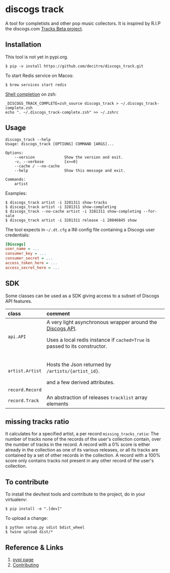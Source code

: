 # discogs track

A tool for completists and other pop music collectors.
It is inspired by R.I.P the discogs.com [Tracks Beta project](https://www.discogs.com/track). 

## Installation

This tool is not yet in pypi.org.

```shell
$ pip -v install https://github.com/decitre/discogs_track.git
```


To start Redis service on Macos:

```shell
$ brew services start redis
```

[Shell completion](https://click.palletsprojects.com/en/latest/shell-completion) on zsh:

```shell
_DISCOGS_TRACK_COMPLETE=zsh_source discogs_track > ~/.discogs_track-complete.zsh
echo ". ~/.discogs_track-complete.zsh" >> ~/.zshrc
```

## Usage

```help
discogs_track --help
Usage: discogs_track [OPTIONS] COMMAND [ARGS]...

Options:
    --version             Show the version and exit.
    -v, --verbose         [x>=0]
    --cache / --no-cache
    --help                Show this message and exit.

Commands:
    artist
```

Examples:

```shell
$ discogs_track artist -i 3281311 show-tracks
$ discogs_track artist -i 3281311 show-completing
$ discogs_track --no-cache artist -i 3281311 show-completing --for-sale
$ discogs_track artist -i 3281311 release -i 20846845 show
```

The tool expects in `~/.dt.cfg` a INI config file containing a Discogs user credentials:

```ini
[Discogs]
user_name = ...
consumer_key = ...
consumer_secret = ...
access_token_here = ...
access_secret_here = ...    
```

## SDK

Some classes can be used as a SDK giving access to a subset of Discogs API features.

| class | comment |
|:-------|:-------|
| `api.API` | A very light asynchronous wrapper around the [Discogs API](https://www.discogs.com/developers/). <p>Uses a local redis instance if <code>cached=True</code> is passed to its constructor.  |
| `artist.Artist` | <p>Hosts the Json returned by `/artists/{artist_id}`.</p> and a few derived attributes. |
| `record.Record` | |
| `record.Track` | An abstraction of releases `tracklist` array elements|


## missing tracks ratio

It calculates for a specified artist, a per record `missing_tracks_ratio`:
The number of tracks none of the records of the user's collection contain, over the number of tracks in the record.
A record with a 0% score is either already in the collection as one of its various releases, or all its tracks are contained by a set of other records in the collection.
A record with a 100% score only contains tracks not present in any other record of the user's collection.

## To contribute

To install the dev/test tools and contribute to the project, do in your virtualenv:

```shell
$ pip install -e ".[dev]"
```

To upload a change:

```shell
$ python setup.py sdist bdist_wheel
$ twine upload dist/*
```



## Reference & Links

1. [pypi page](https://pypi.org/project/discogs-track/)
2. [Contributing]()
